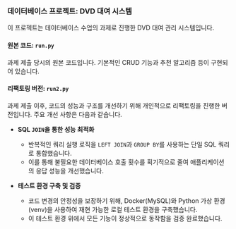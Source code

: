 ### **데이터베이스 프로젝트: DVD 대여 시스템**

이 프로젝트는 데이터베이스 수업의 과제로 진행한 DVD 대여 관리 시스템입니다.

#### **원본 코드: `run.py`**

과제 제출 당시의 원본 코드입니다. 기본적인 CRUD 기능과 추천 알고리즘 등이 구현되어 있습니다.

#### **리팩토링 버전: `run2.py`**

과제 제출 이후, 코드의 성능과 구조를 개선하기 위해 개인적으로 리팩토링을 진행한 버전입니다. 주요 개선 사항은 다음과 같습니다.

*   **SQL `JOIN`을 통한 성능 최적화**
    *   반복적인 쿼리 실행 로직을 `LEFT JOIN`과 `GROUP BY`를 사용하는 단일 SQL 쿼리로 통합했습니다.
    *   이를 통해 불필요한 데이터베이스 호출 횟수를 획기적으로 줄여 애플리케이션의 응답 성능을 개선했습니다.

*   **테스트 환경 구축 및 검증**
    *   코드 변경의 안정성을 보장하기 위해, Docker(MySQL)와 Python 가상 환경(venv)을 사용하여 재현 가능한 로컬 테스트 환경을 구축했습니다.
    *   이 테스트 환경 위에서 모든 기능이 정상적으로 동작함을 검증 완료했습니다.
